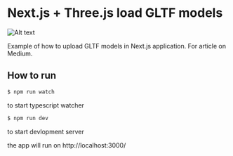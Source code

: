 # Next.js + Three.js load GLTF models

![Alt text](readme/three_in_next.gif?raw=true "Title")

Example of how to upload GLTF models in Next.js application. For article on Medium.

## How to run

```sh
$ npm run watch

```

to start typescript watcher

```sh
$ npm run dev
```

to start devlopment server

the app will run on http://localhost:3000/
